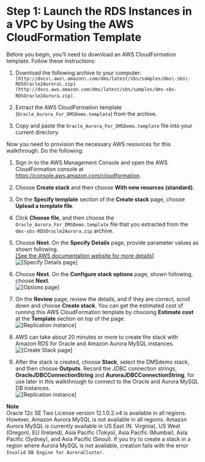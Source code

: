 # Step 1: Launch the RDS Instances in a VPC by Using the AWS CloudFormation Template<a name="chap-rdsoracle2aurora.steps.launchrdswcloudformation"></a>

Before you begin, you’ll need to download an AWS CloudFormation template\. Follow these instructions:

1. Download the following archive to your computer: ` [http://docs\.aws\.amazon\.com/dms/latest/sbs/samples/dms\-sbs\-RDSOracle2Aurora\.zip](http://docs.aws.amazon.com/dms/latest/sbs/samples/dms-sbs-RDSOracle2Aurora.zip) `\.

1. Extract the AWS CloudFormation template \(`Oracle_Aurora_For_DMSDemo.template`\) from the archive\.

1. Copy and paste the `Oracle_Aurora_For_DMSDemo.template` file into your current directory\.

Now you need to provision the necessary AWS resources for this walkthrough\. Do the following:

1. Sign in to the AWS Management Console and open the AWS CloudFormation console at [https://console\.aws\.amazon\.com/cloudformation](https://console.aws.amazon.com/cloudformation/)\.

1. Choose **Create stack** and then choose **With new reources \(standard\)**\.

1. On the **Specify template** section of the **Create stack** page, choose **Upload a template file**\.

1. Click **Choose file**, and then choose the `Oracle_Aurora_For_DMSDemo.template` file that you extracted from the `dms-sbs-RDSOracle2Aurora.zip` archive\.

1. Choose **Next**\. On the **Specify Details** page, provide parameter values as shown following\.    
[\[See the AWS documentation website for more details\]](http://docs.aws.amazon.com/dms/latest/sbs/chap-rdsoracle2aurora.steps.launchrdswcloudformation.html)  
![\[Specify Details page\]](http://docs.aws.amazon.com/dms/latest/sbs/images/sbs-rdsor2aurora3.png)

1. Choose **Next**\. On the **Configure stack options** page, shown following, choose **Next**\.  
![\[Options page\]](http://docs.aws.amazon.com/dms/latest/sbs/images/sbs-rdsor2aurora4.png)

1. On the **Review** page, review the details, and if they are correct, scroll down and choose **Create stack**\. You can get the estimated cost of running this AWS CloudFormation template by choosing **Estimate cost** at the **Template** section on top of the page\.  
![\[Replication instance\]](http://docs.aws.amazon.com/dms/latest/sbs/images/sbs-rdsor2aurora5.png)

1.  AWS can take about 20 minutes or more to create the stack with Amazon RDS for Oracle and Amazon Aurora MySQL instances\.  
![\[Create Stack page\]](http://docs.aws.amazon.com/dms/latest/sbs/images/sbs-rdsor2aurora6.png)

1. After the stack is created, choose **Stack**, select the DMSdemo stack, and then choose **Outputs**\. Record the JDBC connection strings, **OracleJDBCConnectionString** and **AuroraJDBCConnectionString**, for use later in this walkthrough to connect to the Oracle and Aurora MySQL DB instances\.  
![\[Replication instance\]](http://docs.aws.amazon.com/dms/latest/sbs/images/sbs-rdsor2aurora5.5.png)

**Note**  
Oracle 12c SE Two License version 12\.1\.0\.2\.v4 is available in all regions\. However, Amazon Aurora MySQL is not available in all regions\. Amazon Aurora MySQL is currently available in US East \(N\. Virginia\), US West \(Oregon\), EU \(Ireland\), Asia Pacific \(Tokyo\), Asia Pacific \(Mumbai\), Asia Pacific \(Sydney\), and Asia Pacific \(Seoul\)\. If you try to create a stack in a region where Aurora MySQL is not available, creation fails with the error `Invalid DB Engine for AuroraCluster`\.